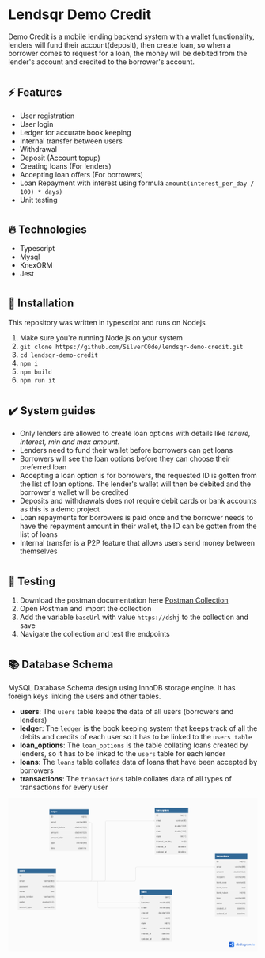 # Lendsqr Demo Credit
Demo Credit is a mobile lending backend system with a wallet functionality, lenders will fund their account(deposit), then create loan, so when a borrower comes to request for a loan, the money will be debited from the lender's account and credited to the borrower's account.

#
## ⚡️ Features
* User registration
* User login
* Ledger for accurate book keeping
* Internal transfer between users
* Withdrawal
* Deposit (Account topup)
* Creating loans (For lenders)
* Accepting loan offers (For borrowers)
* Loan Repayment with interest using formula `amount(interest_per_day / 100) * days)`
* Unit testing


#
## 🔥 Technologies
* Typescript
* Mysql
* KnexORM
* Jest


#
## 🥷 Installation

This repository was written in typescript and runs on Nodejs

1. Make sure you're running Node.js on your system
2. ``git clone https://github.com/SilverC0de/lendsqr-demo-credit.git``
3. ``cd lendsqr-demo-credit``
4. ``npm i``
5. ``npm build``
6. ``npm run it``


#
## ✔️ System guides
* Only lenders are allowed to create loan options with details like *tenure, interest, min and max amount.*
* Lenders need to fund their wallet before borrowers can get loans
* Borrowers will see the loan options before they can choose their preferred loan
* Accepting a loan option is for borrowers, the requested ID is gotten from the list of loan options. The lender's wallet will then be debited and the borrower's wallet will be credited
* Deposits and withdrawals does not require debit cards or bank accounts as this is a demo project
* Loan repayments for borrowers is paid once and the borrower needs to have the repayment amount in their wallet, the ID can be gotten from the list of loans
* Internal transfer is a P2P feature that allows users send money between themselves



#
## 🚀 Testing

1. Download the postman documentation here <a id="raw-url" href="https://raw.githubusercontent.com/github-username/project/master/filename">Postman Collection</a>
2. Open Postman and import the collection
3. Add the variable `baseUrl` with value `https://dshj` to the collection and save
4. Navigate the collection and test the endpoints

#
## 📚 Database Schema
MySQL Database Schema design using InnoDB storage engine. It has foreign keys linking the users and other tables.

* **users**: The `users` table keeps the data of all users (borrowers and lenders)
* **ledger**: The `ledger` is the book keeping system that keeps track of all the debits and credits of each user so it has to be linked to the `users table`
* **loan_options**: The `loan_options` is the table collating loans created by lenders, so it has to be linked to the `users` table for each lender
* **loans**: The `loans` table collates data of loans that have been accepted by borrowers
* **transactions**: The `transactions` table collates data of all types of transactions for every user

![image info](./db.png)